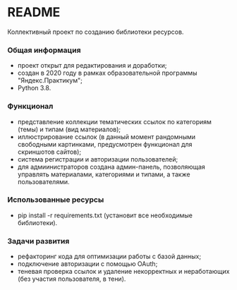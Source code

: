 # README #

Коллективный проект по созданию библиотеки ресурсов.

### Общая информация ###

* проект открыт для редактирования и доработки;
* создан в 2020 году в рамках образовательной программы "Яндекс.Практикум";
* Python 3.8.

### Функционал ###

* представление коллекции тематических ссылок по категориям (темы) и типам (вид материалов);
* иллюстрирование ссылок (в данный момент рандомными свободными картинками, предусмотрен функционал для скриншотов сайтов);
* система регистрации и авторизации пользователей;
* для адмиинистраторов создана админ-панель, позволяющая управлять материалами, категориями и типами, а также пользователями. 

### Использованные ресурсы ###

* pip install -r requirements.txt (установит все необходимые библиотеки).

### Задачи развития ###

* рефакторинг кода для оптимизации работы с базой данных;
* подключение авторизации с помощью OAuth;
* теневая проверка ссылок и удаление некорректных и неработающих (без участия пользователя, в тени).
